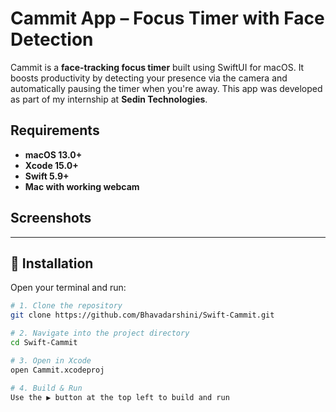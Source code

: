 
# Cammit App – Focus Timer with Face Detection

Cammit is a **face-tracking focus timer** built using SwiftUI for macOS. It boosts productivity by detecting your presence via the camera and automatically pausing the timer when you're away. This app was developed as part of my internship at **Sedin Technologies**.


## Requirements

- **macOS 13.0+**
- **Xcode 15.0+**
- **Swift 5.9+**
- **Mac with working webcam**



## Screenshots


---

## 🚀 Installation

Open your terminal and run:

```bash
# 1. Clone the repository
git clone https://github.com/Bhavadarshini/Swift-Cammit.git

# 2. Navigate into the project directory
cd Swift-Cammit

# 3. Open in Xcode
open Cammit.xcodeproj

# 4. Build & Run
Use the ▶️ button at the top left to build and run
